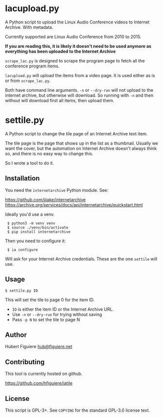 lacupload.py
============

A Python script to upload the Linux Audio Conference videos to
Internet Archive. With metadata.

Currently supported are Linux Audio Conference from 2010 to 2015.

**If you are reading this, it is likely it doesn't need to be used
anymore as everything has been uploaded to the Internet Archive**

`scrape_lac.py` is designed to scrape the program page to fetch all
the conference program items.

`lacupload.py` will upload the items from a video page. It is used
either as is or from `scrape_lac.py`.

Both have command line arguments. `-n` or `--dry-run` will not upload
to the internet archive, but otherwise will download. So running with
`-n` and then without will download first all items, then upload them.

settile.py
==========

A Python script to change the tile page of an Internet Archive text item.

The tile page is the page that shows up in the list as a
thumbnail. Usually we want the cover, but the automation on Internet
Archive doesn't always think so, and there is no easy way to change
this.

So I wrote a tool to do it.

Installation
------------

You need the `internetarchive` Python module. See:

https://github.com/jjjake/internetarchive
https://archive.org/services/docs/api/internetarchive/quickstart.html

Ideally you'd use a venv.
```
 $ python3 -m venv venv
 $ source ./venv/bin/activate
 $ pip install internetarchive
```
Then you need to configure it:
```
 $ ia configure
```
Will ask for your Internet Archive credentials. These are the one
`settile` will use.

Usage
-----
```
$ settile.py ID
```
This will set the tile to page 0 for the item ID.

* `ID` is either the item ID or the Internet Archive URL.
* Use `-n` or `--dry-run` for trying without saving
* Pass `-p N` to set the tile to page N

Author
------

Hubert Figuiere <hub@figuiere.net>

Contributing
------------

This tool is currently hosted on github.

https://github.com/hfiguiere/iatile

License
-------

This script is GPL-3+. See `COPYING` for the standard GPL-3.0 license
text.
